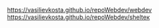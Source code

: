 ﻿https://vasilievkosta.github.io/repoWebdev/webdev
https://vasilievkosta.github.io/repoWebdev/shelteк